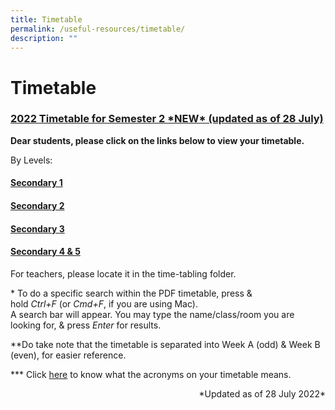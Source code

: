 ```yaml
---
title: Timetable
permalink: /useful-resources/timetable/
description: ""
---
```

# Timetable

### <u>2022 Timetable for Semester 2 \*NEW\* (updated as of 28 July)</u>

**Dear students, please click on the links below to view your timetable.**

By Levels:

#### [Secondary 1](https://www.bukitbatoksec.moe.edu.sg/qql/slot/u537/Useful%20Resources/Timetable/2022/2022%20Timetable_Sem2_Sec%201_v280722.pdf)

#### [Secondary 2](https://www.bukitbatoksec.moe.edu.sg/qql/slot/u537/Useful%20Resources/Timetable/2022/Semester%202%20240622/Sec%202%20Semester%202%20Timetable_240622.pdf)

#### [Secondary 3](https://www.bukitbatoksec.moe.edu.sg/qql/slot/u537/Useful%20Resources/Timetable/2022/Semester%202%20240622/Sec%203%20Semester%202%20Timetable_240622.pdf)

#### [Secondary 4 & 5](https://www.bukitbatoksec.moe.edu.sg/qql/slot/u537/Useful%20Resources/Timetable/2022/Semester%202%20240622/Sec%204%20and%205%20Semester%202%20Timetable_240622.pdf)

  
For teachers, please locate it in the time-tabling folder.  
  
\* To do a specific search within the PDF timetable, press & hold _Ctrl+F_ (or _Cmd+F_, if you are using Mac).  
A search bar will appear. You may type the name/class/room you are looking for, & press _Enter_ for results.  
  
\*\*Do take note that the timetable is separated into Week A (odd) & Week B (even), for easier reference.  
  
\*\*\* Click <a href="/files/Useful%20Resources/Timetable/Subject%20Acronyms%20Guide.pdf" target="_blank">here</a> to know what the acronyms on your timetable means.   
  
<p style = "text-align: right">*Updated as of 28 July 2022*</p>